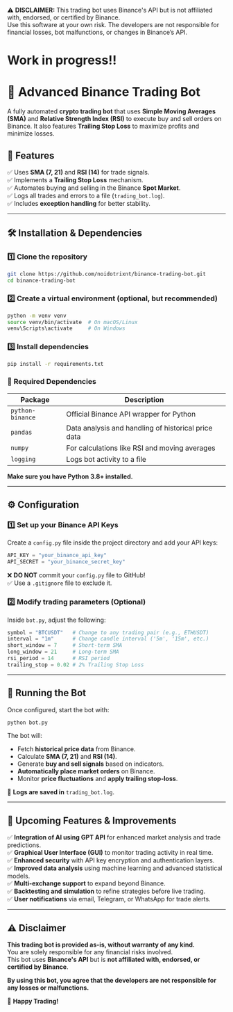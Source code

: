 ⚠️ **DISCLAIMER:** 
This trading bot uses Binance's API but is not affiliated with, endorsed, or certified by Binance.  
Use this software at your own risk. The developers are not responsible for financial losses, bot malfunctions, or changes in Binance’s API.

# Work in progress!!

# 🚀 Advanced Binance Trading Bot

A fully automated **crypto trading bot** that uses **Simple Moving Averages (SMA)** and **Relative Strength Index (RSI)** to execute buy and sell orders on Binance. It also features **Trailing Stop Loss** to maximize profits and minimize losses.

## 📌 Features
✅ Uses **SMA (7, 21)** and **RSI (14)** for trade signals.  
✅ Implements a **Trailing Stop Loss** mechanism.  
✅ Automates buying and selling in the Binance **Spot Market**.  
✅ Logs all trades and errors to a file (`trading_bot.log`).  
✅ Includes **exception handling** for better stability.  

---

## 🛠 Installation & Dependencies

### 1️⃣ **Clone the repository**
```bash
git clone https://github.com/noidotrixnt/binance-trading-bot.git
cd binance-trading-bot
```

### 2️⃣ **Create a virtual environment (optional, but recommended)**
```bash
python -m venv venv
source venv/bin/activate  # On macOS/Linux
venv\Scripts\activate     # On Windows
```

### 3️⃣ **Install dependencies**
```bash
pip install -r requirements.txt
```

### 📌 **Required Dependencies**
| Package      | Description |
|-------------|------------|
| `python-binance` | Official Binance API wrapper for Python |
| `pandas` | Data analysis and handling of historical price data |
| `numpy` | For calculations like RSI and moving averages |
| `logging` | Logs bot activity to a file |

**Make sure you have Python 3.8+ installed.**  

---

## ⚙️ Configuration

### 1️⃣ **Set up your Binance API Keys**
Create a `config.py` file inside the project directory and add your API keys:
```python
API_KEY = "your_binance_api_key"
API_SECRET = "your_binance_secret_key"
```
❌ **DO NOT** commit your `config.py` file to GitHub!  
✅ Use a `.gitignore` file to exclude it.

### 2️⃣ **Modify trading parameters (Optional)**
Inside `bot.py`, adjust the following:
```python
symbol = "BTCUSDT"   # Change to any trading pair (e.g., ETHUSDT)
interval = "1m"      # Change candle interval ('5m', '15m', etc.)
short_window = 7     # Short-term SMA
long_window = 21     # Long-term SMA
rsi_period = 14      # RSI period
trailing_stop = 0.02 # 2% Trailing Stop Loss
```

---

## 🚀 Running the Bot

Once configured, start the bot with:
```bash
python bot.py
```
The bot will:
- Fetch **historical price data** from Binance.
- Calculate **SMA (7, 21)** and **RSI (14)**.
- Generate **buy and sell signals** based on indicators.
- **Automatically place market orders** on Binance.
- Monitor **price fluctuations** and **apply trailing stop-loss**.

📌 **Logs are saved in** `trading_bot.log`.

---

## 🎯 Upcoming Features & Improvements
✅ **Integration of AI using GPT API** for enhanced market analysis and trade predictions.  
✅ **Graphical User Interface (GUI)** to monitor trading activity in real time.  
✅ **Enhanced security** with API key encryption and authentication layers.  
✅ **Improved data analysis** using machine learning and advanced statistical models.  
✅ **Multi-exchange support** to expand beyond Binance.  
✅ **Backtesting and simulation** to refine strategies before live trading.  
✅ **User notifications** via email, Telegram, or WhatsApp for trade alerts.  

---

## ⚠️ Disclaimer  

**This trading bot is provided as-is, without warranty of any kind.**  
You are solely responsible for any financial risks involved.  
This bot uses **Binance's API** but is **not affiliated with, endorsed, or certified by Binance**.

**By using this bot, you agree that the developers are not responsible for any losses or malfunctions.**  

🚀 **Happy Trading!**
